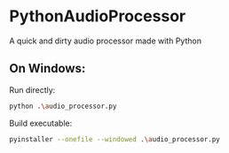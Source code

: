 # PythonAudioProcessor
A quick and dirty audio processor made with Python


## On Windows:

Run directly:
```bash
python .\audio_processor.py
```

Build executable:
```bash
pyinstaller --onefile --windowed .\audio_processor.py
```